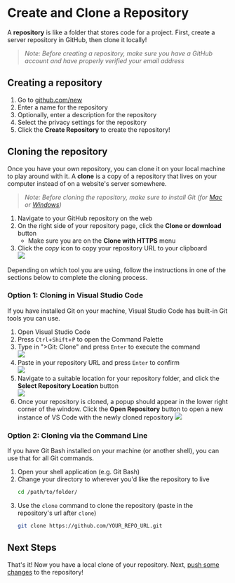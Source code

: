 # Create and Clone a Repository
A **repository** is like a folder that stores code for a project. First, create a server repository in GitHub, then clone it locally!

>_Note: Before creating a repository, make sure you have a GitHub account and have properly verified your email address_

## Creating a repository

1. Go to [github.com/new](https://github.com/new)
1. Enter a name for the repository
1. Optionally, enter a description for the repository
1. Select the privacy settings for the repository
1. Click the **Create Repository** to create the repository!

## Cloning the repository
Once you have your own repository, you can clone it on your local machine to play around with it.  A **clone** is a copy of a repository that lives on your computer instead of on a website's server somewhere.

>_Note: Before cloning the repository, make sure to install Git (for [Mac](https://git-scm.com/download/mac) or [Windows](https://gitforwindows.org/))_

1. Navigate to your GitHub repository on the web
1. On the right side of your repository page, click the **Clone or download** button
    - Make sure you are on the **Clone with HTTPS** menu
1. Click the _copy_ icon to copy your repository URL to your clipboard  
    ![](https://i.imgur.com/D1iXTDp.png)

Depending on which tool you are using, follow the instructions in one of the sections below to complete the cloning process.

### Option 1: Cloning in Visual Studio Code
If you have installed Git on your machine, Visual Studio Code has built-in Git tools you can use.

1. Open Visual Studio Code
1. Press `Ctrl`+`Shift`+`P` to open the Command Palette
1. Type in ">Git: Clone" and press `Enter` to execute the command  
    ![](https://i.imgur.com/WEoYQer.png)
1. Paste in your repository URL and press `Enter` to confirm  
    ![](https://i.imgur.com/UZHIFN0.png)
1. Navigate to a suitable location for your repository folder, and click the **Select Repository Location** button  
    ![](https://i.imgur.com/ELgHyHy.png)
1. Once your repository is cloned, a popup should appear in the lower right corner of the window. Click the **Open Repository** button to open a new instance of VS Code with the newly cloned repository
    ![](https://i.imgur.com/rKdgz2p.png)

### Option 2: Cloning via the Command Line
If you have Git Bash installed on your machine (or another shell), you can use that for all Git commands.

1. Open your shell application (e.g. Git Bash)
1. Change your directory to wherever you'd like the repository to live
    ```bash
    cd /path/to/folder/
    ```
1. Use the `clone` command to clone the repository (paste in the repository's url after `clone`)
    ```bash
    git clone https://github.com/YOUR_REPO_URL.git
    ```

## Next Steps
That's it! Now you have a local clone of your repository. Next, [push some changes](PushChanges.md) to the repository!